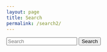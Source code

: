 ```yaml
---
layout: page
title: Search
permalink: /search2/
---
```


<form class="form-inline my-2 my-lg-0" method="get" action="{{site.baseurl}}/search2/">
          <input class="form-control mr-sm-2" id="search-box" type="search" placeholder="Search" aria-label="Search" name="query">
          <button class="btn btn-secondary shadow-sm my-2 my-sm-0" type="submit" value="search">Search</button>
        </form>
<ul id="search-results"></ul>

<script>
  window.store = {
    {% for post in site.posts %}
      "{{ post.url | slugify }}": {
        "title": "{{ post.title | xml_escape }}",
        "author": "{{ post.author | xml_escape }}",
        "category": "{{ post.category | xml_escape }}",
        "content": {{ post.content | strip_html | strip_newlines | jsonify }},
        "url": "{{ post.url | xml_escape }}"
      }
      {% unless forloop.last %},{% endunless %}
    {% endfor %}
  };
</script>
<script src="{{'/bs/assets/javascripts/lunr.min.js' | prepend: site.baseurl}}"></script>
<script src="{{'/bs/assets/javascripts/search.js' | prepend: site.baseurl}}"></script>
